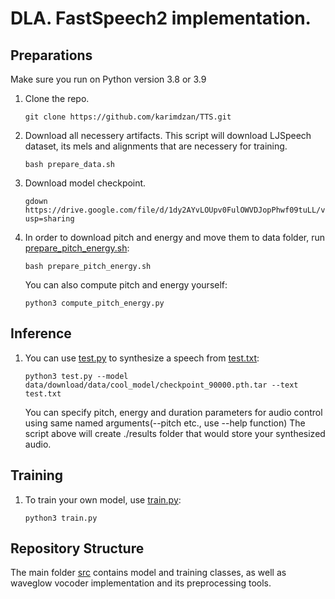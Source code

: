 # DLA. FastSpeech2 implementation.

## Preparations
Make sure you run on Python version 3.8 or 3.9

1. Clone the repo.
    ```
    git clone https://github.com/karimdzan/TTS.git
    ```

1. Download all necessery artifacts. This script will download LJSpeech dataset, its mels and alignments that are necessery for training.
    ```
    bash prepare_data.sh
    ```

1. Download model checkpoint.
    ```
    gdown https://drive.google.com/file/d/1dy2AYvLOUpv0FulOWVDJopPhwf09tuLL/view?usp=sharing
    ```

1. In order to download pitch and energy and move them to data folder, run [prepare_pitch_energy.sh](./prepare_pitch_energy.sh):
   ```
   bash prepare_pitch_energy.sh
   ```
   You can also compute pitch and energy yourself:
   ```
   python3 compute_pitch_energy.py
   ```

## Inference

1. You can use [test.py](./test.py) to synthesize a speech from [test.txt](./test.txt):
    ```
    python3 test.py --model data/download/data/cool_model/checkpoint_90000.pth.tar --text test.txt
    ```
    You can specify pitch, energy and duration parameters for audio control using same named arguments(--pitch etc., use --help function)
    The script above will create ./results folder that would store your synthesized audio.

## Training

1. To train your own model, use [train.py](./train.py):
    ```
    python3 train.py
    ```

## Repository Structure

The main folder [src](./src) contains model and training classes, as well as waveglow vocoder implementation and its preprocessing tools.